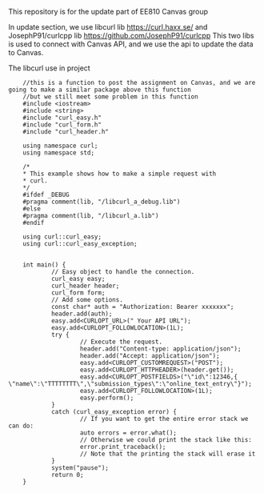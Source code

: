 This repository is for the update part of EE810 Canvas group

In update section,
we use libcurl lib https://curl.haxx.se/ and JosephP91/curlcpp lib https://github.com/JosephP91/curlcpp 
This two libs is used to connect with Canvas API, and we use the api to update the data to Canvas.

The libcurl use in project 

        //this is a function to post the assignment on Canvas, and we are going to make a similar package above this function
        //but we still meet some problem in this function
        #include <iostream>
        #include <string>
        #include "curl_easy.h"
        #include "curl_form.h"
        #include "curl_header.h"

        using namespace curl;
        using namespace std;

        /*
        * This example shows how to make a simple request with
        * curl.
        */
        #ifdef _DEBUG
        #pragma comment(lib, "/libcurl_a_debug.lib")
        #else
        #pragma comment(lib, "/libcurl_a.lib")
        #endif

        using curl::curl_easy;
        using curl::curl_easy_exception;


        int main() {
                // Easy object to handle the connection.
                curl_easy easy;
                curl_header header;
                curl_form form;
                // Add some options.
                const char* auth = "Authorization: Bearer xxxxxxx";
                header.add(auth);
                easy.add<CURLOPT_URL>(" Your API URL");
                easy.add<CURLOPT_FOLLOWLOCATION>(1L);
                try {
                        // Execute the request.
                        header.add("Content-type: application/json");
                        header.add("Accept: application/json");
                        easy.add<CURLOPT_CUSTOMREQUEST>("POST");
                        easy.add<CURLOPT_HTTPHEADER>(header.get());
                        easy.add<CURLOPT_POSTFIELDS>("\"id\":12346,{ \"name\":\"TTTTTTTT\",\"submission_types\":\"online_text_entry\"}");
                        easy.add<CURLOPT_FOLLOWLOCATION>(1L);
                        easy.perform();
                }
                catch (curl_easy_exception error) {
                        // If you want to get the entire error stack we can do:
                        auto errors = error.what();
                        // Otherwise we could print the stack like this:
                        error.print_traceback();
                        // Note that the printing the stack will erase it
                }
                system("pause");
                return 0;
        }
